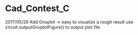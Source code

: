 # Cad_Contest_C

2017/05/28
Add Gnuplot -> easy to visualize a rough result
use circuit.outputGnuplotFigure(<filename>) to output plot file

